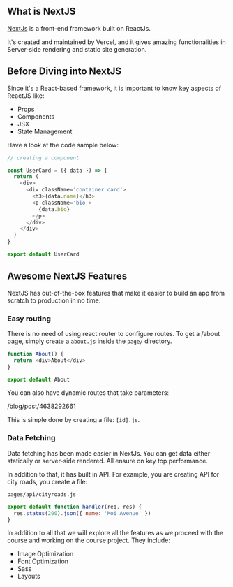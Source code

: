 ## What is NextJS

[NextJs](https://nextjs.org/) is a front-end framework built on ReactJs.

It's created and maintained by Vercel, and it gives amazing functionalities in Server-side rendering and static site generation.

## Before Diving into NextJS

Since it's a React-based framework, it is important to know key aspects of ReactJS like:

- Props
- Components
- JSX
- State Management

Have a look at the code sample below:

```js
// creating a component

const UserCard = ({ data }) => {
  return (
    <div>
      <div className='container card'>
        <h3>{data.name}</h3>
        <p className='bio'>
          {data.bio}
        </p>
      </div>
    </div>
  )
}

export default UserCard
```

## Awesome NextJS Features

NextJS has out-of-the-box features that make it easier to build an app from scratch to production in no time:

### ​Easy routing
There is no need of using react router to configure routes.
To get a /about page, simply create a `about.js` inside the `page/` directory.

```js
function About() {
  return <div>About</div>
}

export default About
```

You can also have dynamic routes that take parameters:

/blog/post/4638292661

This is simple done by creating a file:
`[id].js`. 

### Data Fetching
Data fetching has been made easier in NextJs.
You can get data either statically or server-side rendered. All ensure on key top performance.

In addition to that, it has built in API. For example, you are creating API for city roads, you create a file:

`pages/api/cityroads.js`

```javascript
export default function handler(req, res) {
  res.status(200).json({ name: 'Moi Avenue' })
}
```

In addition to all that we will explore all the features as we proceed with the course and working on the course project. They include:

- Image Optimization
- Font Optimization
- Sass
- Layouts

